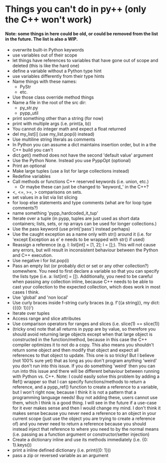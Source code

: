# Things you can't do in py++ (only the C++ won't work)
#### Note: some things in here could be old, or could be removed from the list in the future. The list is also a WIP.
- overwrite built-in Python keywords
- use variables out of their scope
- let things have references to variables that have gone out of scope and deleted (this is like the hard one)
- define a variable without a Python type hint
- use variables differently from their type hints
- Name things with these names:
  - PyStr
  - etc.
- Use those class override method things
- Name a file in the root of the src dir:
  - py_str.py
  - pypp_util
- print something other than a string (for now)
- print with multiple args (i.e. print(a, b))
- You cannot do integer math and expect a float returned
- del my_list[i] (use my_list.pop(i) instead)
- Use multiline string literals as comments
- In Python you can assume a dict maintains insertion order, but in a the C++ build you can't
- dict.get() method does not have the second 'default value' argument
- Use the Python None. Instead you use PyppOpt (optional)
- Print an optional
- Make large tuples (use a list for large collections instead)
- Redefine variables
- Call methods or functions C++ reserved keywords (i.e. union, etc.)
  - Or maybe these can just be changed to 'keyword_' in the C++?
- <, <=, >=, > comparisons on sets.
- set values in a list via list slicing
- for loop else statements and type comments (what are for loop type comments?)
- name something 'pypp_hardcoded_it_tup'
- Iterate over a tuple (in pypp, tuples are just used as short data containers; lists, sets, or np arrays can be used 
for longer collections.)
- Use the pass keyword (use print('pass') instead perhaps)
- Use the caught exception as a name only with str() around it (i.e. for 'except Exception as e' e needs to be 
wrapped with str() if used)
- Reassign a reference (e.g. l: list[int] = [1, 2]; l = [];). This will not cause any errors, but will result in inconsistent behaviour between the Python and C++ execution.
- Use negative i for list.pop(i)
- Pass an empty list (or probably dict or set or any other collection?) somewhere. You need to first declare a variable so that you can specify the lists type (i.e. a: list[int] = []).
Additionally, you need to be careful when passing any collection inline, because C++ needs to be able to cast your collection
to the expected collection, which does work in most cases I think.
- Use 'global' and 'non local'
- Use curly braces inside f-string curly braces (e.g. f'{{a string}}, my dict: {{{0: 1}}}')
- Iterate over tuples
- Access range and slice attributes
- Use comparison operators for ranges and slices (i.e. slice(1) == slice(1))
- (tricky one) note that all returns in pypp are by value, so therefore you should avoid returning large objects except when that large object is constructed in the function/method, 
because in this case the C++ compiler optimizes it to not do a copy. This also means you shouldn't return some object and then modify that object and expect all references to that 
object to update. This one is so tricky! But I believe (not 100% sure yet) that as long as you don't program anything 'weird' you don't run into this issue. If you do something 
'weird' then you can run into this issue and there will be different behaviour between running with Python vs. C++. Note: I could easily solve this problem by adding
a Ref() wrapper so that I can specify
functions/methods to return a reference, and a pypp_ref() function to create a reference to a variable, but I won't right now, because I think it is not a pattern that a programming
language needs! Buy not adding these, users cannot use them, which I think is a good thing. I will see in the future if a use-case for it ever makes sense and then I would change my
mind. I don't think it makes sense because you never need a reference to an object in your current scope (just use the object you are trying to create a reference of) and you never
need to return a reference because you should instead inject that reference to where you need to by the normal means (i.e. passing as a function argument or constructor/setter 
injection)
- Create a dictionary inline and use its methods immediately (i.e. {0: 1}.keys())
- print a inline defined dictionary (i.e. print({0: 1}))
- pass a zip or reversed variable as an argument